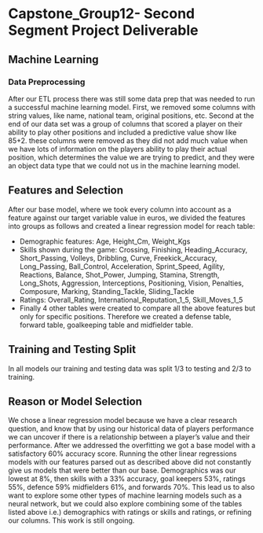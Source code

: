# Capstone_Group12- Second Segment Project Deliverable 

## Machine Learning 
### Data Preprocessing 
After our ETL process there was still some data prep that was needed to run a successful machine learning model. First, we removed some columns with string values, like name, national team, original positions, etc. Second at the end of our data set was a group of columns that scored a player on their ability to play other positions and included a predictive value show like 85+2. these columns were removed as they did not add much value when we have lots of information on the players ability to play their actual position, which determines the value we are trying to predict, and they were an object data type that we could not us in the machine learning model. 
## Features and Selection 
After our base model, where we took every column into account as a feature against our target variable value in euros, we divided the features into groups as follows and created a linear regression model for reach table: 
* Demographic features:  Age, Height_Cm, Weight_Kgs
* Skills shown during the game: Crossing, Finishing, Heading_Accuracy, Short_Passing, Volleys, Dribbling, Curve, Freekick_Accuracy, Long_Passing, Ball_Control, Acceleration, Sprint_Speed, Agility, Reactions, Balance, Shot_Power, Jumping, Stamina, Strength, Long_Shots, Aggression, Interceptions, Positioning, Vision, Penalties, Composure, Marking, Standing_Tackle, Sliding_Tackle
* Ratings: Overall_Rating, International_Reputation_1_5, Skill_Moves_1_5
* Finally 4 other tables were created to compare all the above features but only for specific positions. Therefore we created a defense table, forward table, goalkeeping table and midfielder table. 
## Training and Testing Split 
In all models our training and testing data was split 1/3 to testing and 2/3 to training.  
## Reason or Model Selection 
We chose a linear regression model because we have a clear research question, and know that by using our historical data of players performance we can uncover if there is a relationship between a player’s value and their performance. After we addressed the overfitting we got a base model with a satisfactory 60% accuracy score. Running the other linear regressions models with our features parsed out as described above did not constantly give us models that were better than our base. Demographics was our lowest at 8%, then skills with a 33% accuracy, goal keepers 53%, ratings 55%, defence 59% midfielders 61%, and forwards 70%. This lead us to also want to explore some other types of machine learning models such as a neural network, but we could also explore combining some of the tables listed above i.e.) demographics with ratings or skills and ratings, or refining our columns. This work is still ongoing. 



